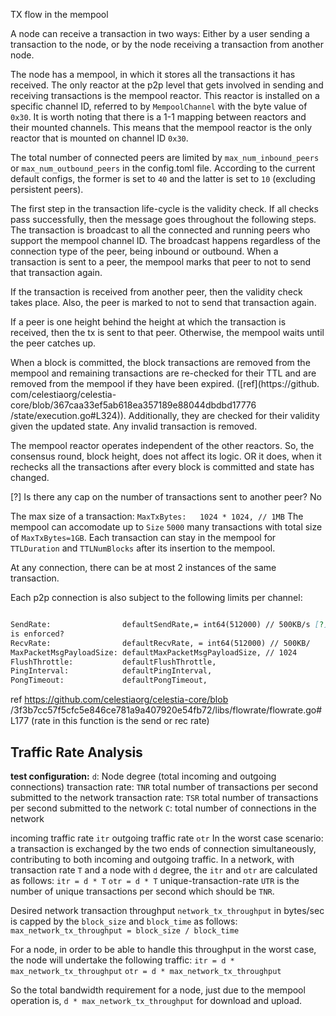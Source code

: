 TX flow in the mempool

A node can receive a transaction in two ways:
Either by a user sending a transaction to the node, or by the node receiving a transaction from another node.

The node has a mempool, in which it stores all the transactions it has received.
The only reactor at the p2p level that gets involved in sending and
receiving transactions is the mempool reactor.
This reactor is installed on a specific channel ID, referred to by
`MempoolChannel` with the byte value of  `0x30`.
It is worth noting that there is a 1-1 mapping between reactors and their
mounted channels. This means that the mempool reactor is the only reactor
that is mounted on channel ID  `0x30`.


The total number of connected peers are limited by `max_num_inbound_peers`
or `max_num_outbound_peers` in the config.toml file. According to the
current default configs, the former is set to  `40` and the latter is set to
`10` (excluding persistent peers).

[//]: # (We may want to extract the max number of persistent peers as well)


The first step in the transaction life-cycle is the validity check.
If all checks pass successfully, then the message goes throughout the following
steps. The transaction is broadcast to all the connected and running peers
who support the
mempool channel ID. The broadcast happens regardless of the connection type
of the peer, being inbound or outbound.
When a transaction is sent to a peer, the mempool marks that peer to not to
send that transaction again.

If the transaction is received from another peer, then the validity check
takes place. Also, the peer is marked to not to send that transaction again.

If a peer is one height behind the height at which the transaction is
received, then the tx is sent to that peer. Otherwise, the mempool waits
until the peer catches up.


When a block is committed, the block transactions are removed from the
mempool and  remaining transactions are re-checked for their TTL
and are
removed from the mempool if they have been expired. ([ref](https://github.
com/celestiaorg/celestia-core/blob/367caa33ef5ab618ea357189e88044dbdbd17776
/state/execution.go#L324)). Additionally, they are checked for their
validity given the updated state. Any invalid transaction is removed.

[//]: # (Is it possible that the marks are erased and the transaction is
sent again? for example when the mempool is full and then gets erased)
[//]: # (Is a transaction resent after Recheck: NO)

The mempool reactor operates independent of the other reactors.
So, the consensus round, block height, does not affect its logic.
OR it does, when it rechecks all the transactions after every block is
committed and state has changed.

[?] Is there any cap on the number of transactions sent to another peer? No

The max size of a transaction: `MaxTxBytes:   1024 * 1024, // 1MB`
The mempool can accomodate up to `Size` `5000` many transactions with total
size of `MaxTxBytes=1GB`.
Each transaction can stay in the mempool for `TTLDuration` and `TTLNumBlocks`
after its insertion to the mempool.

[//]: # (Consider the case that one sends 1000 txs with size 1MB, filling up
the entire mempool size wise, in that case, we keep erasing the past
transactions. is it even possible? do we have a limit on the incoming
bandwidth? consider a mempool size of 1, and then make an example)

At any connection, there can be at most 2 instances of the same transaction.

Each p2p connection is also subject to the following limits per channel:
```markdown

SendRate:                defaultSendRate,= int64(512000) // 500KB/s [?] How it
is enforced?
RecvRate:                defaultRecvRate, = int64(512000) // 500KB/
MaxPacketMsgPayloadSize: defaultMaxPacketMsgPayloadSize, // 1024
FlushThrottle:           defaultFlushThrottle,
PingInterval:            defaultPingInterval,
PongTimeout:             defaultPongTimeout,

```
ref https://github.com/celestiaorg/celestia-core/blob
/3f3b7cc57f5cfc5e846ce781a9a407920e54fb72/libs/flowrate/flowrate.go#L177
(rate in this function is the send or rec rate)


## Traffic Rate Analysis
**test configuration:**
`d`: Node degree (total incoming and outgoing connections)
transaction rate: `TNR` total number of transactions per second submitted to the
network
transaction rate: `TSR` total number of transactions per second submitted to the
network
`C`: total number of connections in the network

incoming traffic rate `itr`
outgoing traffic rate  `otr`
In the worst case scenario: a transaction is exchanged by the two ends of
connection simultaneously, contributing to both incoming and outgoing traffic.
In a network, with transaction rate `T` and a node with `d` degree, the
`itr` and `otr` are calculated as follows:
`itr = d * T`
`otr = d * T`
unique-transaction-rate `UTR` is the number of unique transactions per
second which should be `TNR`.

Desired network transaction throughput `network_tx_throughput` in bytes/sec
is capped by the `block_size` and `block_time` as follows:
`max_network_tx_throughput = block_size / block_time`

For a node, in order to be able to handle this throughput in the worst case,
the node will undertake the following traffic:
`itr = d * max_network_tx_throughput`
`otr = d * max_network_tx_throughput`

So the total bandwidth requirement for a node, just due to the mempool
operation is, `d * max_network_tx_throughput` for download and upload.

